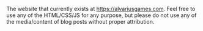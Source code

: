 The website that currently exists at https://alvariusgames.com. Feel free to use any of the HTML/CSS/JS for any purpose, but please do not use any of the media/content of blog posts without proper attribution.
